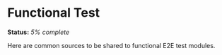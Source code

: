 # Functional Test

**Status:** _5% complete_

Here are common sources to be shared to functional E2E test modules.
